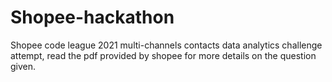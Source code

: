 # Shopee-hackathon
Shopee code league 2021 multi-channels contacts data analytics challenge attempt, read the pdf provided by shopee for more details on the question given.
